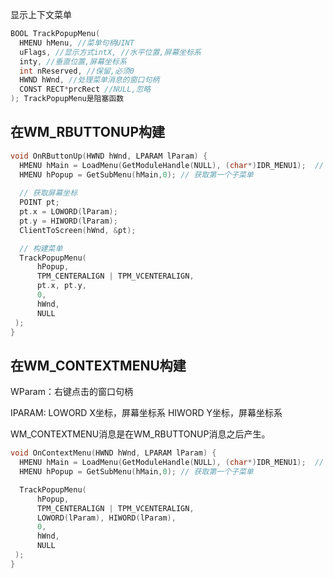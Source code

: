 显示上下文菜单

```cpp
BOOL TrackPopupMenu(
  HMENU hMenu, //菜单句柄UINT 
  uFlags, //显示方式intX, //水平位置,屏幕坐标系
  inty, //垂直位置,屏幕坐标系
  int nReserved, //保留,必须0
  HWND hWnd, //处理菜单消息的窗口句柄
  CONST RECT*prcRect //NULL,忽略
); TrackPopupMenu是阻塞函数
```

## 在WM_RBUTTONUP构建

```cpp
void OnRButtonUp(HWND hWnd, LPARAM lParam) {
  HMENU hMain = LoadMenu(GetModuleHandle(NULL), (char*)IDR_MENU1);  // 获取菜单句柄
  HMENU hPopup = GetSubMenu(hMain,0); // 获取第一个子菜单
  
  // 获取屏幕坐标
  POINT pt;
  pt.x = LOWORD(lParam);
  pt.y = HIWORD(lParam);
  ClientToScreen(hWnd, &pt);

  // 构建菜单
  TrackPopupMenu(
      hPopup,
      TPM_CENTERALIGN | TPM_VCENTERALIGN,
      pt.x, pt.y,
      0,
      hWnd,
      NULL
 );
}
```

## 在WM_CONTEXTMENU构建

WParam：右键点击的窗口句柄

IPARAM:
  LOWORD X坐标，屏幕坐标系
  HIWORD Y坐标，屏幕坐标系

WM_CONTEXTMENU消息是在WM_RBUTTONUP消息之后产生。

```cpp
void OnContextMenu(HWND hWnd, LPARAM lParam) {
  HMENU hMain = LoadMenu(GetModuleHandle(NULL), (char*)IDR_MENU1);  // 获取菜单句柄
  HMENU hPopup = GetSubMenu(hMain,0); // 获取第一个子菜单

  TrackPopupMenu(
      hPopup,
      TPM_CENTERALIGN | TPM_VCENTERALIGN,
      LOWORD(lParam), HIWORD(lParam),
      0,
      hWnd,
      NULL
 );
}
```
